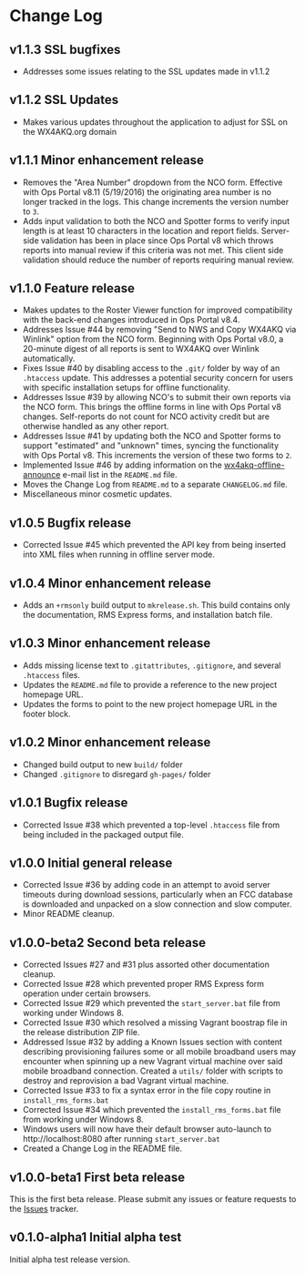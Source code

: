 # Change Log

## v1.1.3 SSL bugfixes

* Addresses some issues relating to the SSL updates made in v1.1.2

## v1.1.2 SSL Updates

* Makes various updates throughout the application to adjust for SSL on the WX4AKQ.org domain

## v1.1.1 Minor enhancement release

* Removes the "Area Number" dropdown from the NCO form.  Effective with Ops Portal v8.11 (5/19/2016) the originating area number is no longer tracked in the logs.  This change increments the version number to `3`.
* Adds input validation to both the NCO and Spotter forms to verify input length is at least 10 characters in the location and report fields.  Server-side validation has been in place since Ops Portal v8 which throws reports into manual review if this criteria was not met.  This client side validation should reduce the number of reports requiring manual review.

## v1.1.0 Feature release

* Makes updates to the Roster Viewer function for improved compatibility with the back-end changes introduced in Ops Portal v8.4.
* Addresses Issue #44 by removing "Send to NWS and Copy WX4AKQ via Winlink" option from the NCO form.  Beginning with Ops Portal v8.0, a 20-minute digest of all reports is sent to WX4AKQ over Winlink automatically.
* Fixes Issue #40 by disabling access to the `.git/` folder by way of an `.htaccess` update.  This addresses a potential security concern for users with specific installation setups for offline functionality.
* Addresses Issue #39 by allowing NCO's to submit their own reports via the NCO form.  This brings the offline forms in line with Ops Portal v8 changes.  Self-reports do not count for NCO activity credit but are otherwise handled as any other report.
* Addresses Issue #41 by updating both the NCO and Spotter forms to support "estimated" and "unknown" times, syncing the functionality with Ops Portal v8.  This increments the version of these two forms to `2`.
* Implemented Issue #46 by adding information on the [wx4akq-offline-announce](http://www.wx4akq.org/mailman/listinfo/wx4akq-offline-announce) e-mail list in the `README.md` file.
* Moves the Change Log from `README.md` to a separate `CHANGELOG.md` file.
* Miscellaneous minor cosmetic updates.

## v1.0.5 Bugfix release

* Corrected Issue #45 which prevented the API key from being inserted into XML files when running in offline server mode.

## v1.0.4 Minor enhancement release

* Adds an `+rmsonly` build output to `mkrelease.sh`.  This build contains only the documentation, RMS Express forms, and installation batch file.

## v1.0.3 Minor enhancement release

* Adds missing license text to `.gitattributes`, `.gitignore`, and several `.htaccess` files.
* Updates the `README.md` file to provide a reference to the new project homepage URL.
* Updates the forms to point to the new project homepage URL in the footer block.

## v1.0.2 Minor enhancement release

* Changed build output to new `build/` folder
* Changed `.gitignore` to disregard `gh-pages/` folder

## v1.0.1 Bugfix release

* Corrected Issue #38 which prevented a top-level `.htaccess` file from being included in the packaged output file.

## v1.0.0 Initial general release

* Corrected Issue #36 by adding code in an attempt to avoid server timeouts during download sessions, particularly when an FCC database is downloaded and unpacked on a slow connection and slow computer.
* Minor README cleanup.

## v1.0.0-beta2 Second beta release

* Corrected Issues #27 and #31 plus assorted other documentation cleanup.
* Corrected Issue #28 which prevented proper RMS Express form operation under certain browsers.
* Corrected Issue #29 which prevented the `start_server.bat` file from working under Windows 8.
* Corrected Issue #30 which resolved a missing Vagrant boostrap file in the release distribution ZIP file.
* Addressed Issue #32 by adding a Known Issues section with content describing provisioning failures some or all mobile broadband users may encounter when spinning up a new Vagrant virtual machine over said mobile broadband connection.  Created a `utils/` folder with scripts to destroy and reprovision a bad Vagrant virtual machine.
* Corrected Issue #33 to fix a syntax error in the file copy routine in `install_rms_forms.bat`
* Corrected Issue #34 which prevented the `install_rms_forms.bat` file from working under Windows 8.
* Windows users will now have their default browser auto-launch to http://localhost:8080 after running `start_server.bat`
* Created a Change Log in the README file.

## v1.0.0-beta1 First beta release

This is the first beta release.  Please submit any issues or feature requests to the [Issues](https://github.com/scrow/wx4akq-offline-tools/issues) tracker.

## v0.1.0-alpha1 Initial alpha test

Initial alpha test release version.
